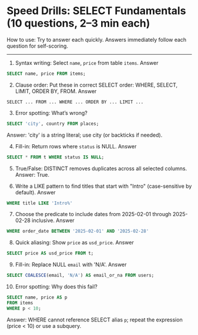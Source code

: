 # Speed Drills: SELECT Fundamentals (10 questions, 2–3 min each)

How to use: Try to answer each quickly. Answers immediately follow each question for self-scoring.

---

1) Syntax writing: Select `name`, `price` from table `items`.
Answer
```sql
SELECT name, price FROM items;
```

2) Clause order: Put these in correct SELECT order: WHERE, SELECT, LIMIT, ORDER BY, FROM.
Answer
```
SELECT ... FROM ... WHERE ... ORDER BY ... LIMIT ...
```

3) Error spotting: What’s wrong?
```sql
SELECT 'city', country FROM places;
```
Answer: 'city' is a string literal; use city (or backticks if needed).

4) Fill-in: Return rows where `status` is NULL.
Answer
```sql
SELECT * FROM t WHERE status IS NULL;
```

5) True/False: DISTINCT removes duplicates across all selected columns.
Answer: True.

6) Write a LIKE pattern to find titles that start with "Intro" (case-sensitive by default).
Answer
```sql
WHERE title LIKE 'Intro%'
```

7) Choose the predicate to include dates from 2025-02-01 through 2025-02-28 inclusive.
Answer
```sql
WHERE order_date BETWEEN '2025-02-01' AND '2025-02-28'
```

8) Quick aliasing: Show `price` as `usd_price`.
Answer
```sql
SELECT price AS usd_price FROM t;
```

9) Fill-in: Replace NULL `email` with 'N/A'.
Answer
```sql
SELECT COALESCE(email, 'N/A') AS email_or_na FROM users;
```

10) Error spotting: Why does this fail?
```sql
SELECT name, price AS p
FROM items
WHERE p < 10;
```
Answer: WHERE cannot reference SELECT alias `p`; repeat the expression (price < 10) or use a subquery.
